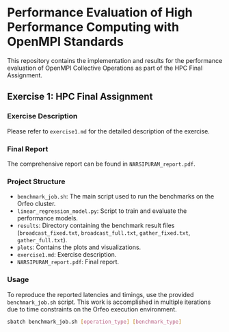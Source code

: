 # Performance Evaluation of High Performance Computing with OpenMPI Standards

This repository contains the implementation and results for the performance evaluation of OpenMPI Collective Operations as part of the HPC Final Assignment.

## Exercise 1: HPC Final Assignment

### Exercise Description
Please refer to `exercise1.md` for the detailed description of the exercise.

### Final Report
The comprehensive report can be found in `NARSIPURAM_report.pdf`.

### Project Structure

- `benchmark_job.sh`: The main script used to run the benchmarks on the Orfeo cluster.
- `linear_regression_model.py`: Script to train and evaluate the performance models.
- `results`: Directory containing the benchmark result files (`broadcast_fixed.txt`, `broadcast_full.txt`, `gather_fixed.txt`, `gather_full.txt`).
- `plots`: Contains the plots and visualizations.
- `exercise1.md`: Exercise description.
- `NARSIPURAM_report.pdf`: Final report.

### Usage

To reproduce the reported latencies and timings, use the provided `benchmark_job.sh` script. This work is accomplished in multiple iterations due to time constraints on the Orfeo execution environment.

```bash
sbatch benchmark_job.sh [operation_type] [benchmark_type]

